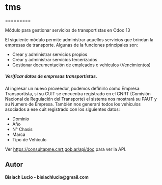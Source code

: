 # tms
=========

Módulo para gestionar servicios de transportistas en Odoo 13

El siguiente módulo permite administrar aquellos servicios que brindan la empresas de transporte.
Algunas de la funciones principales son:
- Crear y administrar servicios propios
- Crear y administrar servicios tercerizados
- Gestionar documentación de empleados o vehículos (Vencimientos)

<h5>Verificar datos de empresas transportistas.</h5>

Al ingresar un nuevo proveedor, podemos definirlo como Empresa Transportista, si su CUIT se encuentra registrado en el CNRT (Comisión Nacional de Regulación del Transporte) el sistema nos mostrará su PAUT y su Numero de Empresa. 
También nos generará todos los vehículos asociados a ese cuit registrado con los siguientes datos:
- Dominio
- Año
- N° Chasis
- Marca
- Tipo de Vehículo


Ver https://consultapme.cnrt.gob.ar/api/doc para ver la API.

<h2>Autor</h2>
<h4>Bisiach Lucio - bisiachlucio@gmail.com</h4>
